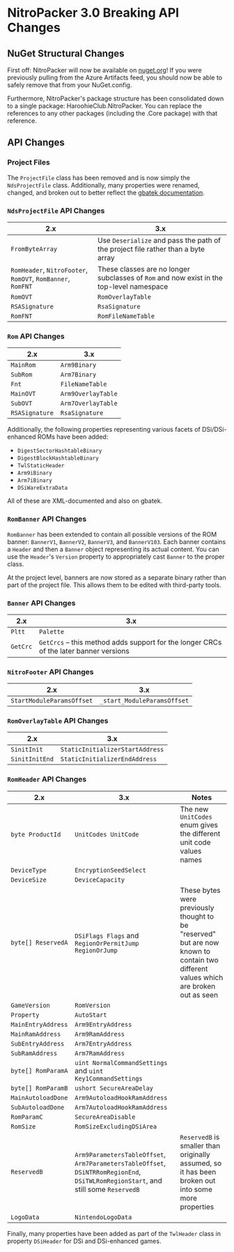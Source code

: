 # NitroPacker 3.0 Breaking API Changes

## NuGet Structural Changes

First off: NitroPacker will now be available on [nuget.org](https://nuget.org/)! If you were previously pulling from the Azure Artifacts feed, you should now be able to safely remove that from your NuGet.config.

Furthermore, NitroPacker's package structure has been consolidated down to a single package: HaroohieClub.NitroPacker. You can replace the references to any other packages (including the .Core package) with that reference.

## API Changes

### Project Files
The `ProjectFile` class has been removed and is now simply the `NdsProjectFile` class. Additionally, many properties were renamed, changed, and broken out to better reflect the [gbatek documentation](https://mgba-emu.github.io/gbatek/).

### `NdsProjectFile` API Changes

| 2.x | 3.x |
|-----|-----|
| `FromByteArray` | Use `Deserialize` and pass the path of the project file rather than a byte array |
| `RomHeader`, `NitroFooter`, `RomOVT`, `RomBanner`, `RomFNT` | These classes are no longer subclasses of `Rom` and now exist in the top-level namespace |
| `RomOVT` | `RomOverlayTable` |
| `RSASignature` | `RsaSignature` |
| `RomFNT` | `RomFileNameTable` |

### `Rom` API Changes

| 2.x | 3.x |
|-----|-----|
| `MainRom` | `Arm9Binary` |
| `SubRom` | `Arm7Binary` |
| `Fnt` | `FileNameTable` |
| `MainOVT` | `Arm9OverlayTable` |
| `SubOVT` | `Arm7OverlayTable` |
| `RSASignature` | `RsaSignature` |

Additionally, the following properties representing various facets of DSi/DSi-enhanced ROMs have been added:

* `DigestSectorHashtableBinary`
* `DigestBlockHashtableBinary`
* `TwlStaticHeader`
* `Arm9iBinary`
* `Arm7iBinary`
* `DSiWareExtraData`

All of these are XML-documented and also on gbatek.

### `RomBanner` API Changes

`RomBanner` has been extended to contain all possible versions of the ROM banner: `BannerV1`, `BannerV2`, `BannerV3`, and `BannerV103`. Each banner contains a `Header` and then a `Banner` object representing its actual content. You can use the `Header`'s `Version` property to appropriately cast `Banner` to the proper class.

At the project level, banners are now stored as a separate binary rather than part of the project file. This allows them to be edited with third-party tools.

### `Banner` API Changes

| 2.x | 3.x |
|-----|-----|
| `Pltt` | `Palette` |
| `GetCrc` | `GetCrcs` &ndash; this method adds support for the longer CRCs of the later banner versions |

### `NitroFooter` API Changes

| 2.x | 3.x |
|-----|-----|
| `StartModuleParamsOffset` | `_start_ModuleParamsOffset` |

### `RomOverlayTable` API Changes

| 2.x | 3.x |
|-----|-----|
| `SinitInit` | `StaticInitializerStartAddress` |
| `SinitInitEnd` | `StaticInitializerEndAddress` |

### `RomHeader` API Changes

| 2.x | 3.x | Notes |
|-----|-----|-------|
| `byte ProductId` | `UnitCodes UnitCode` | The new `UnitCodes` enum gives the different unit code values names |
| `DeviceType` | `EncryptionSeedSelect` | |
| `DeviceSize` | `DeviceCapacity` | |
| `byte[] ReservedA` | `DSiFlags Flags` and `RegionOrPermitJump RegionOrJump` | These bytes were previously thought to be "reserved" but are now known to contain two different values which are broken out as seen |
| `GameVersion` | `RomVersion` | |
| `Property` | `AutoStart` | |
| `MainEntryAddress` | `Arm9EntryAddress` | |
| `MainRamAddress` | `Arm9RamAddress` | |
| `SubEntryAddress` | `Arm7EntryAddress` | |
| `SubRamAddress` | `Arm7RamAddress` | |
| `byte[] RomParamA` | `uint NormalCommandSettings` and `uint Key1CommandSettings` | |
| `byte[] RomParamB` | `ushort SecureAreaDelay` | |
| `MainAutoloadDone` | `Arm9AutoloadHookRamAddress` | |
| `SubAutoloadDone` | `Arm7AutoloadHookRamAddress` | |
| `RomParamC` | `SecureAreaDisable` | |
| `RomSize` | `RomSizeExcludingDSiArea` | |
| `ReservedB` | `Arm9ParametersTableOffset`, `Arm7ParametersTableOffset`, `DSiNTRRomRegionEnd`, `DSiTWLRomRegionStart`, and still some `ReservedB` | `ReservedB` is smaller than originally assumed, so it has been broken out into some more properties |
| `LogoData` | `NintendoLogoData` | |

Finally, many properties have been added as part of the `TwlHeader` class in property `DSiHeader` for DSi and DSi-enhanced games.
